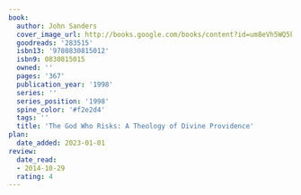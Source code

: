 ```yaml
---
book:
  author: John Sanders
  cover_image_url: http://books.google.com/books/content?id=um8eVh5WQ5kC&printsec=frontcover&img=1&zoom=1&edge=curl&source=gbs_api
  goodreads: '283515'
  isbn13: '9780830815012'
  isbn9: 0830815015
  owned: ''
  pages: '367'
  publication_year: '1998'
  series: ''
  series_position: '1998'
  spine_color: '#f2e2d4'
  tags: ''
  title: 'The God Who Risks: A Theology of Divine Providence'
plan:
  date_added: 2023-01-01
review:
  date_read:
  - 2014-10-29
  rating: 4
---
```

